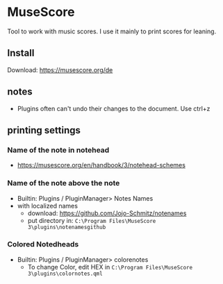 # MuseScore

Tool to work with music scores. I use it mainly to print scores for leaning.

## Install

Download: https://musescore.org/de

## notes

- Plugins often can't undo their changes to the document. Use ctrl+z

## printing settings

### Name of the note in notehead

- https://musescore.org/en/handbook/3/notehead-schemes

### Name of the note above the note

- Builtin: Plugins / PluginManager> Notes Names
- with localized names
    - download: https://github.com/Jojo-Schmitz/notenames
    - put directory in: `C:\Program Files\MuseScore 3\plugins\notenamesgithub`

### Colored Notedheads

- Builtin: Plugins / PluginManager> colorenotes
    - To change Color, edit HEX in `C:\Program Files\MuseScore 3\plugins\colornotes.qml`
